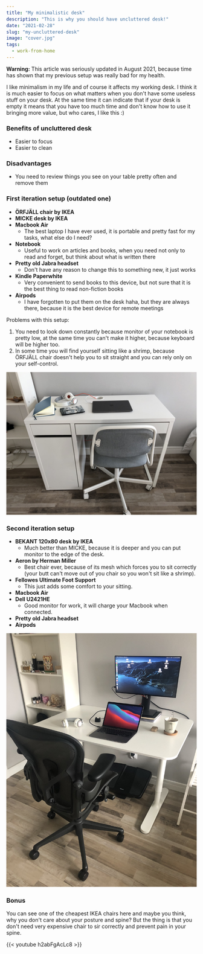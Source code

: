 ```yaml
---
title: "My minimalistic desk"
description: "This is why you should have uncluttered desk!"
date: "2021-02-28"
slug: "my-uncluttered-desk"
image: "cover.jpg"
tags:
  - work-from-home
---
```


**Warning:** This article was seriously updated in August 2021, because time has shown that my previous setup was really bad for my health.

I like minimalism in my life and of course it affects my working desk. I think it is much easier to focus on what matters when you don't have some useless stuff on your desk. At the same time it can indicate that if your desk is empty it means that you have too much time and don't know how to use it bringing more value, but who cares, I like this :)

### Benefits of uncluttered desk

* Easier to focus
* Easier to clean

### Disadvantages

* You need to review things you see on your table pretty often and remove them

### First iteration setup (outdated one)

* **ÖRFJÄLL chair by IKEA**
* **MICKE desk by IKEA**
* **Macbook Air**
  * The best laptop I have ever used, it is portable and pretty fast for my tasks, what else do I need?
* **Notebook**
  * Useful to work on articles and books, when you need not only to read and forget, but think about what is written there
* **Pretty old Jabra headset**
  * Don't have any reason to change this to something new, it just works
* **Kindle Paperwhite**
  * Very convenient to send books to this device, but not sure that it is the best thing to read non-fiction books
* **Airpods**
  * I have forgotten to put them on the desk haha, but they are always there, because it is the best device for remote meetings

Problems with this setup:

1. You need to look down constantly because monitor of your notebook is pretty low, at the same time you can't make it higher, because keyboard will be higher too.
2. In some time you will find yourself sitting like a shrimp, because ÖRFJÄLL chair doesn't help you to sit straight and you can rely only on your self-control.

![My desk in reality :)](IMG_1142.jpg)

### Second iteration setup

* **BEKANT 120x80 desk by IKEA**
  * Much better than MICKE, because it is deeper and you can put monitor to the edge of the desk.
* **Aeron by Herman Miller**
  * Best chair ever, because of its mesh which forces you to sit correctly (your butt can't move out of you chair so you won't sit like a shrimp).
* **Fellowes Ultimate Foot Support**
  * This just adds some comfort to your sitting.
* **Macbook Air**
* **Dell U2421HE**
  * Good monitor for work, it will charge your Macbook when connected.
* **Pretty old Jabra headset**
* **Airpods**

![Oh yeah, this is really better than 1st iteration](IMG_2174.jpg)

### Bonus

You can see one of the cheapest IKEA chairs here and maybe you think, why you don't care about your posture and spine? But the thing is that you don't need very expensive chair to sir correctly and prevent pain in your spine.

{{< youtube h2abFgAcLc8 >}}
